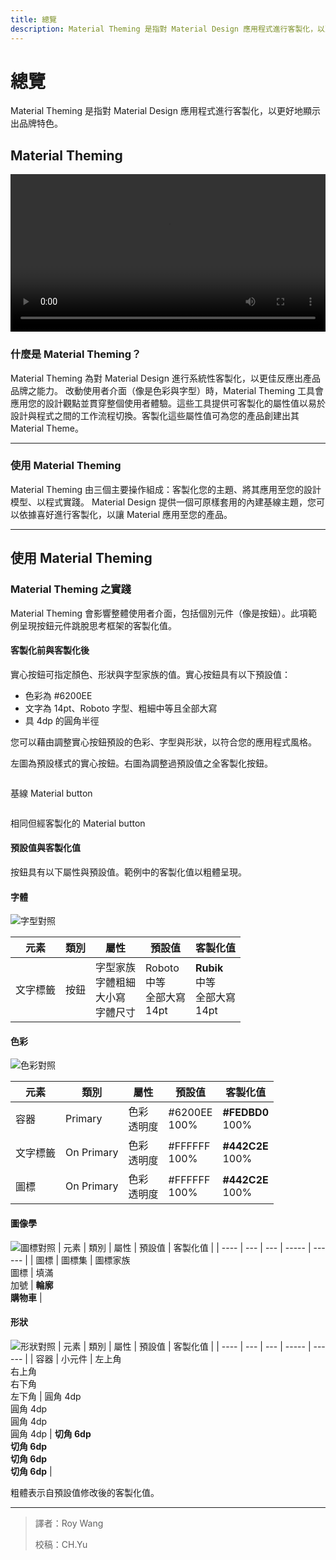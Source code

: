 ```yaml
---
title: 總覽
description: Material Theming 是指對 Material Design 應用程式進行客製化，以更好地顯示出品牌特色。
---
```

<!-- markdownlint-disable MD024 -->
<!-- markdownlint-disable MD025 -->
<!-- markdownlint-disable MD033 -->

# 總覽

Material Theming 是指對 Material Design 應用程式進行客製化，以更好地顯示出品牌特色。

## Material Theming

<video src="https://kstatic.googleusercontent.com/files/778070856667dfa70e5450294dfb25cf15a5502f5bb58da253ee9023aab9a163a31366256985ab922c1a168297c7e471fe15e549267f7994a2aa5815855b95da" width="100%" controls=""></video>

### 什麼是 Material Theming？

Material Theming 為對 Material Design 進行系統性客製化，以更佳反應出產品品牌之能力。
改動使用者介面（像是色彩與字型）時，Material Theming 工具會應用您的設計觀點並貫穿整個使用者體驗。這些工具提供可客製化的屬性值以易於設計與程式之間的工作流程切換。客製化這些屬性值可為您的產品創建出其 Material Theme。

---

### 使用 Material Theming

Material Theming 由三個主要操作組成：客製化您的主題、將其應用至您的設計模型、以程式實踐。
Material Design 提供一個可原樣套用的內建基線主題，您可以依據喜好進行客製化，以讓 Material 應用至您的產品。

---

## 使用 Material Theming

### Material Theming 之實踐

Material Theming 會影響整體使用者介面，包括個別元件（像是按鈕）。此項範例呈現按鈕元件跳脫思考框架的客製化值。

#### 客製化前與客製化後

實心按鈕可指定顏色、形狀與字型家族的值。實心按鈕具有以下預設值：

- 色彩為 #6200EE
- 文字為 14pt、Roboto 字型、粗細中等且全部大寫
- 具 4dp 的圓角半徑

您可以藉由調整實心按鈕預設的色彩、字型與形狀，以符合您的應用程式風格。

左圖為預設樣式的實心按鈕。右圖為調整過預設值之全客製化按鈕。

<div class="img-grid">
    <div class="grid-item">
        <img src="https://lh3.googleusercontent.com/YmlQESIV4AHbo2NXNlaUOiu0fxgtCvWCPgESZBLuVUeDDZUHz2vBxhvxyfCcMSiuL_12nGTNiO557jwLWqq15w_Duj5xef8_25RHtw=w1064-v0" alt="">
        <p>基線 Material button</p>
    </div>
    <div class="grid-item">
        <img src="https://lh3.googleusercontent.com/ea6oS5IifBZQHXzh0BCKo4J-0PRbms5za3YPu6sshF4VYvHJgbU52skHL8oUSuRbwY4_OAkRZ-s9dQhtiPeBszw_RJAZeuHgkwYTnSU=w1064-v0" alt="">
        <p>相同但經客製化的 Material button</p>
    </div>
</div>

#### 預設值與客製化值

按鈕具有以下屬性與預設值。範例中的客製化值以粗體呈現。

#### 字體

![字型對照](https://lh3.googleusercontent.com/eVBeKZt_woP9ouvCo45qaJoVZpVap-IgPSHAIISCTn6hOsIOADTLtIdluUan4ZnCHGd45JzczxXgVfnpSLLCUCbDDUh2Ttpzuect=w1064-v0)

| 元素 | 類別 | 屬性 | 預設值 | 客製化值 |
| ---- | --- | --- | ----- | ------ |
| 文字標籤 | 按鈕 | 字型家族<br/>字體粗細<br/>大小寫<br/>字體尺寸 | Roboto<br/>中等<br/>全部大寫<br/>14pt|**Rubik**<br/>中等<br/>全部大寫<br/>14pt|

#### 色彩

![色彩對照](https://lh3.googleusercontent.com/lK_fRuvrpZ83rmrsm8kRXvVlHrr4OINIIkrS85fiLyIpuRd72F5W4C_omCWzbaqQjoh3jojiZT5ZN-Mirplav5YUfovAmt8Wvr9ngw=w1064-v0)

| 元素 | 類別 | 屬性 | 預設值 | 客製化值 |
| ---- | --- | --- | ----- | ------ |
| 容器 | Primary | 色彩<br/>透明度 | #6200EE<br/>100% | **#FEDBD0**<br/>100% |
| 文字標籤 | On Primary | 色彩<br/>透明度 |#FFFFFF<br/>100% | **#442C2E**<br/>100% |
| 圖標 | On Primary | 色彩<br/>透明度 |#FFFFFF<br/>100% | **#442C2E**<br/>100% |

#### 圖像學

![圖標對照](https://lh3.googleusercontent.com/WC2q5sleMK6QU2DxZaNzYvyn8s8hCWsKfsaUjajMekSd5hnl6fYL9BPuCTZRG35IsKBHq1z7hQFl-fGuUy3jDgdUahcDatmCCmC3=w1064-v0)
| 元素 | 類別 | 屬性 | 預設值 | 客製化值 |
| ---- | --- | --- | ----- | ------ |
| 圖標 | 圖標集 | 圖標家族<br/>圖標 | 填滿<br/>加號 | **輪廓**<br/>**購物車** |

#### 形狀

![形狀對照](https://lh3.googleusercontent.com/yRSKUNAe2ksgA-hUM69CyCKmQwtqcg6jBOyyqgC3MwjV0CSDKtvLvuQBPXw0hXdogCfEyMVSt9T7sPtXg04faYewgLEeV2jUn2CK2g=w1064-v0)
| 元素 | 類別 | 屬性 | 預設值 | 客製化值 |
| ---- | --- | --- | ----- | ------ |
| 容器 | 小元件 | 左上角<br/>右上角<br/>右下角<br/>左下角 | 圓角 4dp<br/>圓角 4dp<br/>圓角 4dp<br/>圓角 4dp | **切角 6dp**<br/>**切角 6dp**<br/>**切角 6dp**<br/>**切角 6dp**  |

粗體表示自預設值修改後的客製化值。

---

> 譯者：Roy Wang
>
> 校稿：CH.Yu
